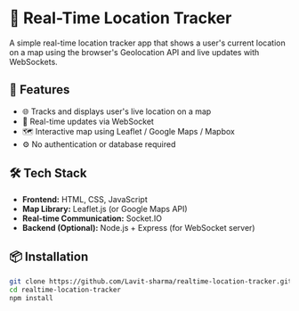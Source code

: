 # 📍 Real-Time Location Tracker

A simple real-time location tracker app that shows a user's current location on a map using the browser's Geolocation API and live updates with WebSockets.

## 🚀 Features

- 🌐 Tracks and displays user's live location on a map
- 📡 Real-time updates via WebSocket
- 🗺️ Interactive map using Leaflet / Google Maps / Mapbox
- ⚙️ No authentication or database required

## 🛠️ Tech Stack

- **Frontend:** HTML, CSS, JavaScript
- **Map Library:** Leaflet.js (or Google Maps API)
- **Real-time Communication:** Socket.IO
- **Backend (Optional):** Node.js + Express (for WebSocket server)

## 📦 Installation

```bash
git clone https://github.com/Lavit-sharma/realtime-location-tracker.git
cd realtime-location-tracker
npm install

